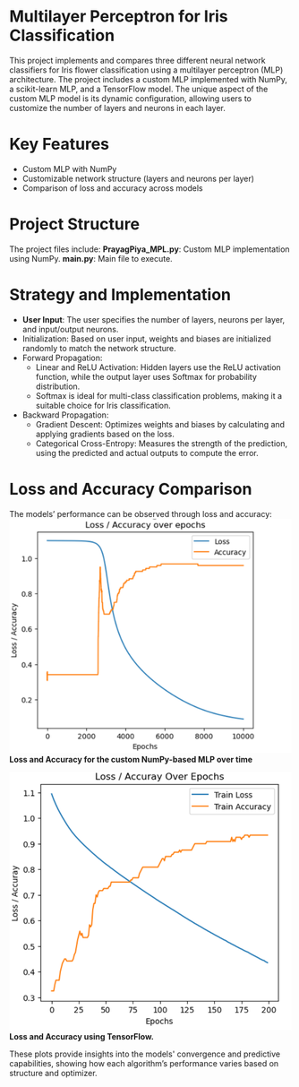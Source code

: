 # Multilayer Perceptron for Iris Classification

This project implements and compares three different neural network classifiers for Iris flower classification using a multilayer perceptron (MLP) architecture. The project includes a custom MLP implemented with NumPy, a scikit-learn MLP, and a TensorFlow model. The unique aspect of the custom MLP model is its dynamic configuration, allowing users to customize the number of layers and neurons in each layer.

# Key Features
- Custom MLP with NumPy
- Customizable network structure (layers and neurons per layer)
- Comparison of loss and accuracy across models

# Project Structure
The project files include:
**PrayagPiya_MPL.py**: Custom MLP implementation using NumPy.
**main.py**: Main file to execute.

# Strategy and Implementation
- **User Input**: The user specifies the number of layers, neurons per layer, and input/output neurons.
- Initialization: Based on user input, weights and biases are initialized randomly to match the network structure.
- Forward Propagation:
  * Linear and ReLU Activation: Hidden layers use the ReLU activation function, while the output layer uses Softmax for probability distribution.
  * Softmax is ideal for multi-class classification problems, making it a suitable choice for Iris classification.
- Backward Propagation:
  * Gradient Descent: Optimizes weights and biases by calculating and applying gradients based on the loss.
  * Categorical Cross-Entropy: Measures the strength of the prediction, using the predicted and actual outputs to compute the error.

# Loss and Accuracy Comparison
The models’ performance can be observed through loss and accuracy:
![Loss and Accuracy for the custom NumPy-based MLP over time.](Images/custome.png)
**Loss and Accuracy for the custom NumPy-based MLP over time**

![Loss and Accuracy using TensorFlow.](Images/tensorflow.png)
**Loss and Accuracy using TensorFlow.**

These plots provide insights into the models' convergence and predictive capabilities, showing how each algorithm’s performance varies based on structure and optimizer.
